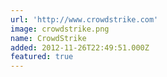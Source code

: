 ```yaml
---
url: 'http://www.crowdstrike.com'
image: crowdstrike.png
name: CrowdStrike
added: 2012-11-26T22:49:51.000Z
featured: true
---
```

